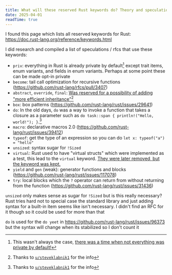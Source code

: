 ```yaml
---
title: What will these reserved Rust keywords do? Theory and speculation!
date: 2025-04-01
readTime: true
---
```


I found this page which lists all reserved keywords for Rust: https://doc.rust-lang.org/reference/keywords.html

I did research and compiled a list of speculations / rfcs that use these keywords:

- `priv`: everything in Rust is already private by default[^1] except trait items, enum variants, and fields in enum variants. Perhaps at some point these can be made opt-in private
- `become`: tail call optimization for recursive functions (https://github.com/rust-lang/rfcs/pull/3407)
- `abstract`, `override`, `final`: [Was reserved for a possibility of adding "more efficient inheritance"](https://rust-lang.github.io/rfcs/0342-keywords.html)[^2]
- `box`: box patterns (https://github.com/rust-lang/rust/issues/29641)
- `do`: In the old days, `do` was a way to invoke a function that takes a closure as a parameter such as `do task::span { println!("Hello, world!"); }`.[^2]
- `macro`: declarative macros 2.0 (https://github.com/rust-lang/rust/issues/39412)
- `typeof`: get the type of an expression so you can do `let x: typeof("a") = "hello"`
- `unsized`: syntax sugar for `!Sized`
- `virtual`: Rust used to have "virtual structs" which were implemented as a test, this lead to the `virtual` keyword. [They were later removed, but the keyword was kept.](https://rust-lang.github.io/rfcs/0341-remove-virtual-structs.html)
- `yield` and `gen` (weak): generator functions and blocks (https://github.com/rust-lang/rust/issues/117078)
- `try`: local blocks which the `?` operator can return from without returning from the function (https://github.com/rust-lang/rust/issues/31436)

`unsized` only makes sense as sugar for `!Sized` but is this really necessary? Rust tries hard not to special case the standard library and just adding syntax for a built-in item seems like isn't necessary. I didn't find an RFC for it though so it could be used for more than that

`do` is used for the `do yeet` in https://github.com/rust-lang/rust/issues/96373 but the syntax will change when its stabilized so I don't count it

[^1]: This wasn't always the case, [there was a time when not everything was private by default!](https://github.com/rust-lang/rust/issues/8122)

[^2]: Thanks to [`u/steveklabnik1`](https://www.reddit.com/user/steveklabnik1/) for the info
